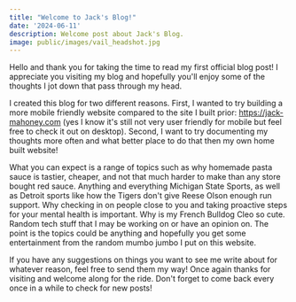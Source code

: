 ```yaml
---
title: "Welcome to Jack's Blog!"
date: '2024-06-11'
description: Welcome post about Jack's Blog.
image: public/images/vail_headshot.jpg
---
```


Hello and thank you for taking the time to read my first official blog post! I appreciate you visiting my blog and hopefully you'll enjoy some of the thoughts I jot down that pass through my head. 

I created this blog for two different reasons. First, I wanted to try building a more mobile friendly website compared to the site I built prior: https://jack-mahoney.com (yes I know it's still not very user friendly for mobile but feel free to check it out on desktop). Second, I want to try documenting my thoughts more often and what better place to do that then my own home built website! 

What you can expect is a range of topics such as why homemade pasta sauce is tastier, cheaper, and not that much harder to make than any store bought red sauce. Anything and everything Michigan State Sports, as well as Detroit sports like how the Tigers don't give Reese Olson enough run support. Why checking in on people close to you and taking proactive steps for your mental health is important. Why is my French Bulldog Cleo so cute. Random tech stuff that I may be working on or have an opinion on. The point is the topics could be anything and hopefully you get some entertainment from the random mumbo jumbo I put on this website.

If you have any suggestions on things you want to see me write about for whatever reason, feel free to send them my way! Once again thanks for visiting and welcome along for the ride. Don't forget to come back every once in a while to check for new posts!